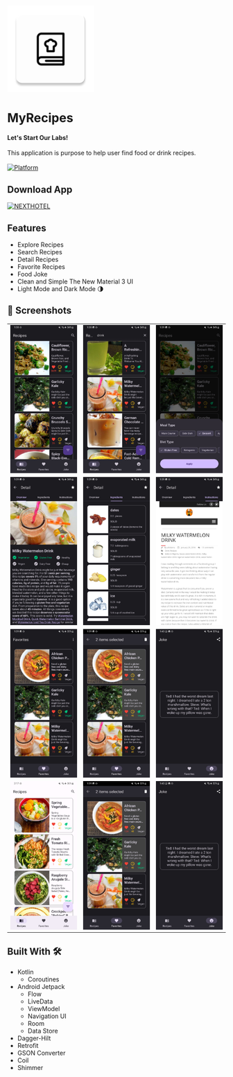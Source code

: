 <img src="media/logo.png" alt="next hotel logo" width="200"/>

# **MyRecipes**

#### Let's Start Our Labs!

This application is purpose to help user find food or drink recipes.<br><br>
[![Platform](https://img.shields.io/badge/platform-Android-green.svg)](http://developer.android.com/index.html) 


## Download App

[![NEXTHOTEL](https://img.shields.io/badge/MyRecipes-APK-red.svg?style=for-the-badge&logo=android)](https://github.com/Next-Hotel/NextHotel-APP/releases/download/v1.0.0/app-debug.apk)

## Features
- Explore Recipes
- Search Recipes
- Detail Recipes
- Favorite Recipes
- Food Joke
- Clean and Simple The New Material 3 UI
- Light Mode and Dark Mode 🌗

## 📸 Screenshots
||||
|:----------------------------------------:|:-----------------------------------------:|:-----------------------------------------: |
| ![](media/home.jpg) | ![](media/search.jpg) | ![](media/filter.jpg) |
| ![](media/detail.jpg) | ![](media/ingredients.jpg) | ![](media/instruction.jpg) |
| ![](media/favorite.jpg) | ![](media/selected.jpg) | ![](media/joke.jpg) |
| ![](media/light.jpg) | ![](media/selected.jpg) | ![](media/joke.jpg) |


## Built With 🛠
- Kotlin
    - Coroutines
- Android Jetpack
    - Flow
    - LiveData
    - ViewModel
    - Navigation UI
    - Room
    - Data Store
- Dagger-Hilt
- Retrofit
- GSON Converter
- Coil
- Shimmer